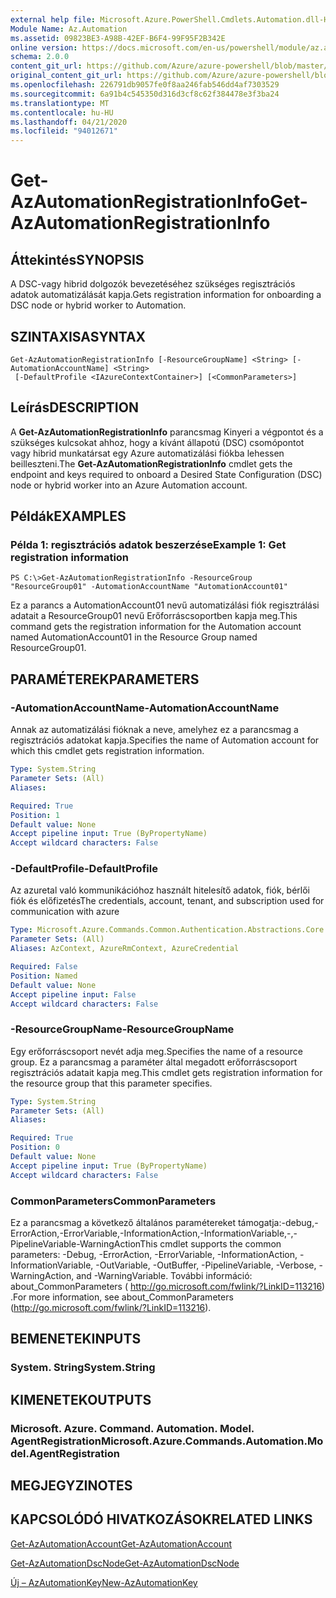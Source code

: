 ```yaml
---
external help file: Microsoft.Azure.PowerShell.Cmdlets.Automation.dll-Help.xml
Module Name: Az.Automation
ms.assetid: 09823BE3-A98B-42EF-B6F4-99F95F2B342E
online version: https://docs.microsoft.com/en-us/powershell/module/az.automation/get-azautomationregistrationinfo
schema: 2.0.0
content_git_url: https://github.com/Azure/azure-powershell/blob/master/src/Automation/Automation/help/Get-AzAutomationRegistrationInfo.md
original_content_git_url: https://github.com/Azure/azure-powershell/blob/master/src/Automation/Automation/help/Get-AzAutomationRegistrationInfo.md
ms.openlocfilehash: 226791db9057fe0f8aa246fab546dd4af7303529
ms.sourcegitcommit: 6a91b4c545350d316d3cf8c62f384478e3f3ba24
ms.translationtype: MT
ms.contentlocale: hu-HU
ms.lasthandoff: 04/21/2020
ms.locfileid: "94012671"
---
```

# <span data-ttu-id="04d05-101">Get-AzAutomationRegistrationInfo</span><span class="sxs-lookup"><span data-stu-id="04d05-101">Get-AzAutomationRegistrationInfo</span></span>

## <span data-ttu-id="04d05-102">Áttekintés</span><span class="sxs-lookup"><span data-stu-id="04d05-102">SYNOPSIS</span></span>
<span data-ttu-id="04d05-103">A DSC-vagy hibrid dolgozók bevezetéséhez szükséges regisztrációs adatok automatizálását kapja.</span><span class="sxs-lookup"><span data-stu-id="04d05-103">Gets registration information for onboarding a DSC node or hybrid worker to Automation.</span></span>

## <span data-ttu-id="04d05-104">SZINTAXISA</span><span class="sxs-lookup"><span data-stu-id="04d05-104">SYNTAX</span></span>

```
Get-AzAutomationRegistrationInfo [-ResourceGroupName] <String> [-AutomationAccountName] <String>
 [-DefaultProfile <IAzureContextContainer>] [<CommonParameters>]
```

## <span data-ttu-id="04d05-105">Leírás</span><span class="sxs-lookup"><span data-stu-id="04d05-105">DESCRIPTION</span></span>
<span data-ttu-id="04d05-106">A **Get-AzAutomationRegistrationInfo** parancsmag Kinyeri a végpontot és a szükséges kulcsokat ahhoz, hogy a kívánt állapotú (DSC) csomópontot vagy hibrid munkatársat egy Azure automatizálási fiókba lehessen beilleszteni.</span><span class="sxs-lookup"><span data-stu-id="04d05-106">The **Get-AzAutomationRegistrationInfo** cmdlet gets the endpoint and keys required to onboard a Desired State Configuration (DSC) node or hybrid worker into an Azure Automation account.</span></span>

## <span data-ttu-id="04d05-107">Példák</span><span class="sxs-lookup"><span data-stu-id="04d05-107">EXAMPLES</span></span>

### <span data-ttu-id="04d05-108">Példa 1: regisztrációs adatok beszerzése</span><span class="sxs-lookup"><span data-stu-id="04d05-108">Example 1: Get registration information</span></span>
```
PS C:\>Get-AzAutomationRegistrationInfo -ResourceGroup "ResourceGroup01" -AutomationAccountName "AutomationAccount01"
```

<span data-ttu-id="04d05-109">Ez a parancs a AutomationAccount01 nevű automatizálási fiók regisztrálási adatait a ResourceGroup01 nevű Erőforráscsoportben kapja meg.</span><span class="sxs-lookup"><span data-stu-id="04d05-109">This command gets the registration information for the Automation account named AutomationAccount01 in the Resource Group named ResourceGroup01.</span></span>

## <span data-ttu-id="04d05-110">PARAMÉTEREK</span><span class="sxs-lookup"><span data-stu-id="04d05-110">PARAMETERS</span></span>

### <span data-ttu-id="04d05-111">-AutomationAccountName</span><span class="sxs-lookup"><span data-stu-id="04d05-111">-AutomationAccountName</span></span>
<span data-ttu-id="04d05-112">Annak az automatizálási fióknak a neve, amelyhez ez a parancsmag a regisztrációs adatokat kapja.</span><span class="sxs-lookup"><span data-stu-id="04d05-112">Specifies the name of Automation account for which this cmdlet gets registration information.</span></span>

```yaml
Type: System.String
Parameter Sets: (All)
Aliases:

Required: True
Position: 1
Default value: None
Accept pipeline input: True (ByPropertyName)
Accept wildcard characters: False
```

### <span data-ttu-id="04d05-113">-DefaultProfile</span><span class="sxs-lookup"><span data-stu-id="04d05-113">-DefaultProfile</span></span>
<span data-ttu-id="04d05-114">Az azuretal való kommunikációhoz használt hitelesítő adatok, fiók, bérlői fiók és előfizetés</span><span class="sxs-lookup"><span data-stu-id="04d05-114">The credentials, account, tenant, and subscription used for communication with azure</span></span>

```yaml
Type: Microsoft.Azure.Commands.Common.Authentication.Abstractions.Core.IAzureContextContainer
Parameter Sets: (All)
Aliases: AzContext, AzureRmContext, AzureCredential

Required: False
Position: Named
Default value: None
Accept pipeline input: False
Accept wildcard characters: False
```

### <span data-ttu-id="04d05-115">-ResourceGroupName</span><span class="sxs-lookup"><span data-stu-id="04d05-115">-ResourceGroupName</span></span>
<span data-ttu-id="04d05-116">Egy erőforráscsoport nevét adja meg.</span><span class="sxs-lookup"><span data-stu-id="04d05-116">Specifies the name of a resource group.</span></span>
<span data-ttu-id="04d05-117">Ez a parancsmag a paraméter által megadott erőforráscsoport regisztrációs adatait kapja meg.</span><span class="sxs-lookup"><span data-stu-id="04d05-117">This cmdlet gets registration information for the resource group that this parameter specifies.</span></span>

```yaml
Type: System.String
Parameter Sets: (All)
Aliases:

Required: True
Position: 0
Default value: None
Accept pipeline input: True (ByPropertyName)
Accept wildcard characters: False
```

### <span data-ttu-id="04d05-118">CommonParameters</span><span class="sxs-lookup"><span data-stu-id="04d05-118">CommonParameters</span></span>
<span data-ttu-id="04d05-119">Ez a parancsmag a következő általános paramétereket támogatja:-debug,-ErrorAction,-ErrorVariable,-InformationAction,-InformationVariable,-,-PipelineVariable-WarningAction</span><span class="sxs-lookup"><span data-stu-id="04d05-119">This cmdlet supports the common parameters: -Debug, -ErrorAction, -ErrorVariable, -InformationAction, -InformationVariable, -OutVariable, -OutBuffer, -PipelineVariable, -Verbose, -WarningAction, and -WarningVariable.</span></span> <span data-ttu-id="04d05-120">További információ: about_CommonParameters ( http://go.microsoft.com/fwlink/?LinkID=113216) .</span><span class="sxs-lookup"><span data-stu-id="04d05-120">For more information, see about_CommonParameters (http://go.microsoft.com/fwlink/?LinkID=113216).</span></span>

## <span data-ttu-id="04d05-121">BEMENETEK</span><span class="sxs-lookup"><span data-stu-id="04d05-121">INPUTS</span></span>

### <span data-ttu-id="04d05-122">System. String</span><span class="sxs-lookup"><span data-stu-id="04d05-122">System.String</span></span>

## <span data-ttu-id="04d05-123">KIMENETEK</span><span class="sxs-lookup"><span data-stu-id="04d05-123">OUTPUTS</span></span>

### <span data-ttu-id="04d05-124">Microsoft. Azure. Command. Automation. Model. AgentRegistration</span><span class="sxs-lookup"><span data-stu-id="04d05-124">Microsoft.Azure.Commands.Automation.Model.AgentRegistration</span></span>

## <span data-ttu-id="04d05-125">MEGJEGYZI</span><span class="sxs-lookup"><span data-stu-id="04d05-125">NOTES</span></span>

## <span data-ttu-id="04d05-126">KAPCSOLÓDÓ HIVATKOZÁSOK</span><span class="sxs-lookup"><span data-stu-id="04d05-126">RELATED LINKS</span></span>

[<span data-ttu-id="04d05-127">Get-AzAutomationAccount</span><span class="sxs-lookup"><span data-stu-id="04d05-127">Get-AzAutomationAccount</span></span>](./Get-AzAutomationAccount.md)

[<span data-ttu-id="04d05-128">Get-AzAutomationDscNode</span><span class="sxs-lookup"><span data-stu-id="04d05-128">Get-AzAutomationDscNode</span></span>](./Get-AzAutomationDscNode.md)

[<span data-ttu-id="04d05-129">Új – AzAutomationKey</span><span class="sxs-lookup"><span data-stu-id="04d05-129">New-AzAutomationKey</span></span>](./New-AzAutomationKey.md)


